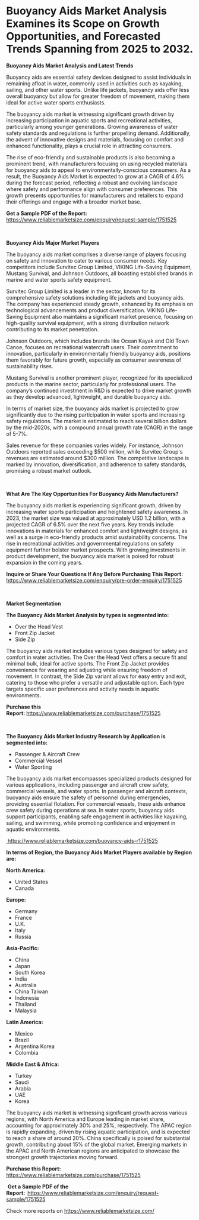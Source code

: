 <p><h1>Buoyancy Aids Market Analysis Examines its Scope on Growth Opportunities, and Forecasted Trends Spanning from 2025 to 2032.</h1></p><p><strong>Buoyancy Aids Market Analysis and Latest Trends</strong></p>
<p><p>Buoyancy aids are essential safety devices designed to assist individuals in remaining afloat in water, commonly used in activities such as kayaking, sailing, and other water sports. Unlike life jackets, buoyancy aids offer less overall buoyancy but allow for greater freedom of movement, making them ideal for active water sports enthusiasts. </p><p>The buoyancy aids market is witnessing significant growth driven by increasing participation in aquatic sports and recreational activities, particularly among younger generations. Growing awareness of water safety standards and regulations is further propelling demand. Additionally, the advent of innovative designs and materials, focusing on comfort and enhanced functionality, plays a crucial role in attracting consumers. </p><p>The rise of eco-friendly and sustainable products is also becoming a prominent trend, with manufacturers focusing on using recycled materials for buoyancy aids to appeal to environmentally-conscious consumers. As a result, the Buoyancy Aids Market is expected to grow at a CAGR of 4.6% during the forecast period, reflecting a robust and evolving landscape where safety and performance align with consumer preferences. This growth presents opportunities for manufacturers and retailers to expand their offerings and engage with a broader market base.</p></p>
<p><strong>Get a Sample PDF of the Report:&nbsp;</strong> <a href="https://www.reliablemarketsize.com/enquiry/request-sample/1751525?utm_campaign=2313&utm_medium=2&utm_source=Github&utm_content=ia&utm_term=07022025&utm_id=buoyancy-aids">https://www.reliablemarketsize.com/enquiry/request-sample/1751525</a></p>
<p>&nbsp;</p>
<p><strong>Buoyancy Aids Major Market Players</strong></p>
<p><p>The buoyancy aids market comprises a diverse range of players focusing on safety and innovation to cater to various consumer needs. Key competitors include Survitec Group Limited, VIKING Life-Saving Equipment, Mustang Survival, and Johnson Outdoors, all boasting established brands in marine and water sports safety equipment.</p><p>Survitec Group Limited is a leader in the sector, known for its comprehensive safety solutions including life jackets and buoyancy aids. The company has experienced steady growth, enhanced by its emphasis on technological advancements and product diversification. VIKING Life-Saving Equipment also maintains a significant market presence, focusing on high-quality survival equipment, with a strong distribution network contributing to its market penetration.</p><p>Johnson Outdoors, which includes brands like Ocean Kayak and Old Town Canoe, focuses on recreational watercraft users. Their commitment to innovation, particularly in environmentally friendly buoyancy aids, positions them favorably for future growth, especially as consumer awareness of sustainability rises.</p><p>Mustang Survival is another prominent player, recognized for its specialized products in the marine sector, particularly for professional users. The company’s continued investment in R&D is expected to drive market growth as they develop advanced, lightweight, and durable buoyancy aids.</p><p>In terms of market size, the buoyancy aids market is projected to grow significantly due to the rising participation in water sports and increasing safety regulations. The market is estimated to reach several billion dollars by the mid-2020s, with a compound annual growth rate (CAGR) in the range of 5-7%.</p><p>Sales revenue for these companies varies widely. For instance, Johnson Outdoors reported sales exceeding $500 million, while Survitec Group's revenues are estimated around $300 million. The competitive landscape is marked by innovation, diversification, and adherence to safety standards, promising a robust market outlook.</p></p>
<p>&nbsp;</p>
<p><strong>What Are The Key Opportunities For Buoyancy Aids Manufacturers?</strong></p>
<p><p>The buoyancy aids market is experiencing significant growth, driven by increasing water sports participation and heightened safety awareness. In 2023, the market size was valued at approximately USD 1.2 billion, with a projected CAGR of 6.5% over the next five years. Key trends include innovations in materials for enhanced comfort and lightweight designs, as well as a surge in eco-friendly products amid sustainability concerns. The rise in recreational activities and governmental regulations on safety equipment further bolster market prospects. With growing investments in product development, the buoyancy aids market is poised for robust expansion in the coming years.</p></p>
<p><strong>Inquire or Share Your Questions If Any Before Purchasing This Report:</strong> <a href="https://www.reliablemarketsize.com/enquiry/pre-order-enquiry/1751525?utm_campaign=2313&utm_medium=2&utm_source=Github&utm_content=ia&utm_term=07022025&utm_id=buoyancy-aids">https://www.reliablemarketsize.com/enquiry/pre-order-enquiry/1751525</a></p>
<p>&nbsp;</p>
<p><strong>Market Segmentation</strong></p>
<p><strong>The Buoyancy Aids Market Analysis by types is segmented into:</strong></p>
<p><ul><li>Over the Head Vest</li><li>Front Zip Jacket</li><li>Side Zip</li></ul></p>
<p><p>The buoyancy aids market includes various types designed for safety and comfort in water activities. The Over the Head Vest offers a secure fit and minimal bulk, ideal for active sports. The Front Zip Jacket provides convenience for wearing and adjusting while ensuring freedom of movement. In contrast, the Side Zip variant allows for easy entry and exit, catering to those who prefer a versatile and adjustable option. Each type targets specific user preferences and activity needs in aquatic environments.</p></p>
<p><strong>Purchase this Report:&nbsp;</strong><a href="https://www.reliablemarketsize.com/purchase/1751525?utm_campaign=2313&utm_medium=2&utm_source=Github&utm_content=ia&utm_term=07022025&utm_id=buoyancy-aids">https://www.reliablemarketsize.com/purchase/1751525</a></p>
<p>&nbsp;</p>
<p><strong>The Buoyancy Aids Market Industry Research by Application is segmented into:</strong></p>
<p><ul><li>Passenger & Aircraft Crew</li><li>Commercial Vessel</li><li>Water Sporting</li></ul></p>
<p><p>The buoyancy aids market encompasses specialized products designed for various applications, including passenger and aircraft crew safety, commercial vessels, and water sports. In passenger and aircraft contexts, buoyancy aids ensure the safety of personnel during emergencies, providing essential flotation. For commercial vessels, these aids enhance crew safety during operations at sea. In water sports, buoyancy aids support participants, enabling safe engagement in activities like kayaking, sailing, and swimming, while promoting confidence and enjoyment in aquatic environments.</p></p>
<p><a href="https://www.reliablemarketsize.com/buoyancy-aids-r1751525?utm_campaign=2313&utm_medium=2&utm_source=Github&utm_content=ia&utm_term=07022025&utm_id=buoyancy-aids">&nbsp;https://www.reliablemarketsize.com/buoyancy-aids-r1751525</a></p>
<p><strong>In terms of Region, the Buoyancy Aids Market Players available by Region are:</strong></p>
<p>
    <p> <strong> North America: </strong>
        <ul>
            <li>United States</li>
            <li>Canada</li>
        </ul>
        </p> 
    <p> <strong> Europe: </strong>
        <ul>
            <li>Germany</li>
            <li>France</li>
            <li>U.K.</li>
            <li>Italy</li>
            <li>Russia</li>
        </ul>
        </p> 
    <p> <strong> Asia-Pacific: </strong>
        <ul>
            <li>China</li>
            <li>Japan</li>
            <li>South Korea</li>
            <li>India</li>
            <li>Australia</li>
            <li>China Taiwan</li>
            <li>Indonesia</li>
            <li>Thailand</li>
            <li>Malaysia</li>
        </ul>
        </p> 
    <p> <strong> Latin America: </strong>
        <ul>
            <li>Mexico</li>
            <li>Brazil</li>
            <li>Argentina Korea</li>
            <li>Colombia</li>
        </ul>
        </p> 
    <p> <strong> Middle East & Africa: </strong>
        <ul>
            <li>Turkey</li>
            <li>Saudi</li>
            <li>Arabia</li>
            <li>UAE</li>
            <li>Korea</li>
        </ul>
    </p>
    </p>
<p><p>The buoyancy aids market is witnessing significant growth across various regions, with North America and Europe leading in market share, accounting for approximately 30% and 25%, respectively. The APAC region is rapidly expanding, driven by rising aquatic participation, and is expected to reach a share of around 20%. China specifically is poised for substantial growth, contributing about 15% of the global market. Emerging markets in the APAC and North American regions are anticipated to showcase the strongest growth trajectories moving forward.</p></p>
<p><strong>Purchase this Report: </strong><a href="https://www.reliablemarketsize.com/purchase/1751525?utm_campaign=2313&utm_medium=2&utm_source=Github&utm_content=ia&utm_term=07022025&utm_id=buoyancy-aids">https://www.reliablemarketsize.com/purchase/1751525</a></p>
<p>&nbsp;<strong>Get a Sample PDF of the Report:&nbsp;&nbsp;</strong><a href="https://www.reliablemarketsize.com/enquiry/request-sample/1751525?utm_campaign=2313&utm_medium=2&utm_source=Github&utm_content=ia&utm_term=07022025&utm_id=buoyancy-aids">https://www.reliablemarketsize.com/enquiry/request-sample/1751525</a></p>
<p><strong></strong></p>
<p>Check more reports on <a href="https://www.reliablemarketsize.com/?utm_campaign=2313&utm_medium=2&utm_source=Github&utm_content=ia&utm_term=07022025&utm_id=buoyancy-aids">https://www.reliablemarketsize.com/</a></p>